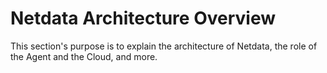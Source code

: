# Netdata Architecture Overview

This section's purpose is to explain the architecture of Netdata, the role of the Agent and the Cloud, and more.